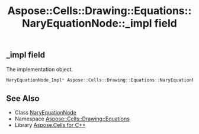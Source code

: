 ﻿---
title: Aspose::Cells::Drawing::Equations::NaryEquationNode::_impl field
linktitle: _impl
second_title: Aspose.Cells for C++ API Reference
description: 'Aspose::Cells::Drawing::Equations::NaryEquationNode::_impl field. The implementation object in C++.'
type: docs
weight: 1800
url: /cpp/aspose.cells.drawing.equations/naryequationnode/_impl/
---
## _impl field


The implementation object.

```cpp
NaryEquationNode_Impl* Aspose::Cells::Drawing::Equations::NaryEquationNode::_impl
```

## See Also

* Class [NaryEquationNode](../)
* Namespace [Aspose::Cells::Drawing::Equations](../../)
* Library [Aspose.Cells for C++](../../../)
